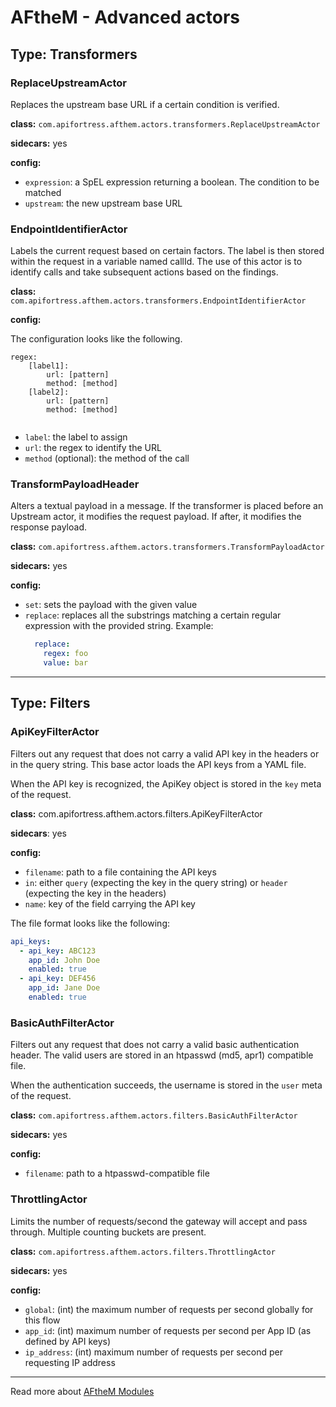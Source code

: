 # AFtheM - Advanced actors

## Type: Transformers

### ReplaceUpstreamActor

Replaces the upstream base URL if a certain condition is verified.

**class:** `com.apifortress.afthem.actors.transformers.ReplaceUpstreamActor`

**sidecars:** yes

**config:**

* `expression`: a SpEL expression returning a boolean. The condition to be matched
* `upstream`: the new upstream base URL

### EndpointIdentifierActor
Labels the current request based on certain factors. The label is then stored within the request in a variable
named callId. The use of this actor is to identify calls and take subsequent actions based on the findings.

**class:** `com.apifortress.afthem.actors.transformers.EndpointIdentifierActor`

**config:**

The configuration looks like the following.
```
regex:
    [label1]:
        url: [pattern]
        method: [method] 
    [label2]:
        url: [pattern]
        method: [method]
    
```
* `label`: the label to assign
* `url`: the regex to identify the URL
* `method` (optional): the method of the call


### TransformPayloadHeader

Alters a textual payload in a message. If the transformer is placed before an Upstream actor, it modifies the request
payload. If after, it modifies the response payload.

**class:** `com.apifortress.afthem.actors.transformers.TransformPayloadActor`

**sidecars:** yes

**config:**

* `set`: sets the payload with the given value
* `replace`: replaces all the substrings matching a certain regular expression with the provided string. Example:
  ```yaml
    replace:
      regex: foo
      value: bar
  ```

***

## Type: Filters

### ApiKeyFilterActor

Filters out any request that does not carry a valid API key in the headers or in the query string.
This base actor loads the API keys from a YAML file.

When the API key is recognized, the ApiKey object is stored in the `key` meta of the request.

**class:** com.apifortress.afthem.actors.filters.ApiKeyFilterActor

**sidecars**: yes

**config:**

* `filename`: path to a file containing the API keys
* `in`: either `query` (expecting the key in the query string) or `header` (expecting the key in the headers)
* `name`: key of the field carrying the API key

The file format looks like the following:

```yaml
api_keys:
  - api_key: ABC123
    app_id: John Doe
    enabled: true
  - api_key: DEF456
    app_id: Jane Doe
    enabled: true
```

### BasicAuthFilterActor

Filters out any request that does not carry a valid basic authentication header. The valid users are stored
in an htpasswd (md5, apr1) compatible file.

When the authentication succeeds, the username is stored in the `user` meta of the request.

**class:** `com.apifortress.afthem.actors.filters.BasicAuthFilterActor`

**sidecars:** yes

**config:**

* `filename`: path to a htpasswd-compatible file

### ThrottlingActor

Limits the number of requests/second the gateway will accept and pass through. Multiple counting buckets are present.

**class:** `com.apifortress.afthem.actors.filters.ThrottlingActor`

**sidecars:** yes

**config:**

* `global`: (int) the maximum number of requests per second globally for this flow
* `app_id`: (int) maximum number of requests per second per App ID (as defined by API keys)
* `ip_address`: (int) maximum number of requests per second per requesting IP address

---

Read more about [AFtheM Modules](08_modules_actors.md)